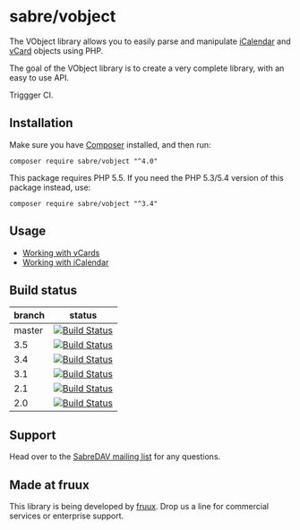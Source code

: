 sabre/vobject
=============

The VObject library allows you to easily parse and manipulate [iCalendar](https://tools.ietf.org/html/rfc5545)
and [vCard](https://tools.ietf.org/html/rfc6350) objects using PHP.

The goal of the VObject library is to create a very complete library, with an easy to use API.

Triggger CI.

Installation
------------

Make sure you have [Composer][1] installed, and then run:

    composer require sabre/vobject "^4.0"

This package requires PHP 5.5. If you need the PHP 5.3/5.4 version of this package instead, use:


    composer require sabre/vobject "^3.4"


Usage
-----

* [Working with vCards](http://sabre.io/vobject/vcard/)
* [Working with iCalendar](http://sabre.io/vobject/icalendar/)



Build status
------------

| branch | status |
| ------ | ------ |
| master | [![Build Status](https://travis-ci.org/sabre-io/vobject.svg?branch=master)](https://travis-ci.org/sabre-io/vobject) |
| 3.5    | [![Build Status](https://travis-ci.org/sabre-io/vobject.svg?branch=3.5)](https://travis-ci.org/sabre-io/vobject) |
| 3.4    | [![Build Status](https://travis-ci.org/sabre-io/vobject.svg?branch=3.4)](https://travis-ci.org/sabre-io/vobject) |
| 3.1    | [![Build Status](https://travis-ci.org/sabre-io/vobject.svg?branch=3.1)](https://travis-ci.org/sabre-io/vobject) |
| 2.1    | [![Build Status](https://travis-ci.org/sabre-io/vobject.svg?branch=2.1)](https://travis-ci.org/sabre-io/vobject) |
| 2.0    | [![Build Status](https://travis-ci.org/sabre-io/vobject.svg?branch=2.0)](https://travis-ci.org/sabre-io/vobject) |



Support
-------

Head over to the [SabreDAV mailing list](http://groups.google.com/group/sabredav-discuss) for any questions.

Made at fruux
-------------

This library is being developed by [fruux](https://fruux.com/). Drop us a line for commercial services or enterprise support.

[1]: https://getcomposer.org/

